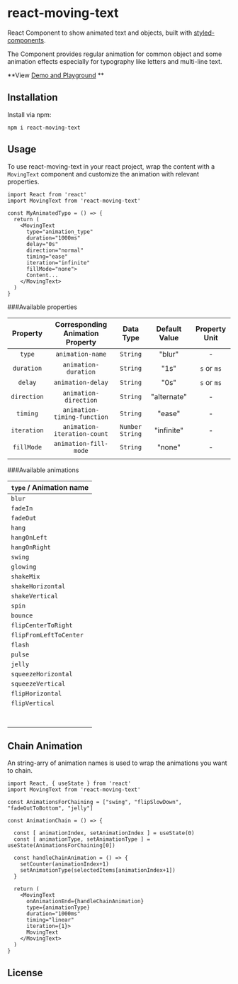 # react-moving-text

React Component to show animated text and objects, built with [styled-components](https://www.styled-components.com/).

The Component provides regular animation for common object and some animation effects especially for typography like letters and multi-line text.

**View [Demo and Playground](https://yidaoj.github.io/react-moving-text/) **

## Installation

Install via npm:

```
npm i react-moving-text
```

 ## Usage

To use react-moving-text in your react project, wrap the content with a `MovingText` component and customize the animation with relevant properties.

```react
import React from 'react'
import MovingText from 'react-moving-text'

const MyAnimatedTypo = () => {
  return (
    <MovingText
      type="animation_type"
      duration="1000ms"
      delay="0s"
      direction="normal"
      timing="ease"
      iteration="infinite"
      fillMode="none">
      Content...
    </MovingText>
  )
}
```

###Available properties

|  Property   | Corresponding Animation Property |     Data Type     | Default  Value | Property Unit |
| :---------: | :------------------------------: | :---------------: | :------------: | :-----------: |
|   `type`    |         `animation-name`         |     `String`      |     "blur"     |       -       |
| `duration`  |       `animation-duration`       |     `String`      |      "1s"      |  `s` or `ms`  |
|   `delay`   |        `animation-delay`         |     `String`      |      "0s"      |  `s` or `ms`  |
| `direction` |      `animation-direction`       |     `String`      |  "alternate"   |       -       |
|  `timing`   |   `animation-timing-function`    |     `String`      |     "ease"     |       -       |
| `iteration` |   `animation-iteration-count`    | `Number` `String` |   "infinite"   |       -       |
| `fillMode`  |      `animation-fill-mode`       |     `String`      |     "none"     |       -       |
|             |                                  |                   |                |               |

###Available animations

| `type` / Animation name |
| ----------------------- |
| `blur`                  |
| `fadeIn`                |
| `fadeOut`               |
| `hang`                  |
| `hangOnLeft`            |
| `hangOnRight`           |
| `swing`                 |
| `glowing`               |
| `shakeMix`              |
| `shakeHorizontal`       |
| `shakeVertical`         |
| `spin`                  |
| `bounce`                |
| `flipCenterToRight`     |
| `flipFromLeftToCenter`  |
| `flash`                 |
| `pulse`                 |
| `jelly`                 |
| `squeezeHorizontal`     |
| `squeezeVertical`       |
| `flipHorizontal`        |
| `flipVertical`          |
|                         |
|                         |
|                         |
|                         |
|                         |
|                         |
|                         |

## Chain Animation

An string-arry of animation names is used to wrap the animations you want to chain.

```react
import React, { useState } from 'react'
import MovingText from 'react-moving-text'

const AnimationsForChaining = ["swing", "flipSlowDown", "fadeOutToBottom", "jelly"]

const AnimationChain = () => {

  const [ animationIndex, setAnimationIndex ] = useState(0)
  const [ animationType, setAnimationType ] = useState(AnimationsForChaining[0])

  const handleChainAnimation = () => {
    setCounter(animationIndex+1)
    setAnimationType(selectedItems[animationIndex+1])
  }

  return (
    <MovingText
      onAnimationEnd={handleChainAnimation}
      type={animationType}
      duration="1000ms"
      timing="linear"
      iteration={1}>
      MovingText
    </MovingText>
  )
}
```



## License